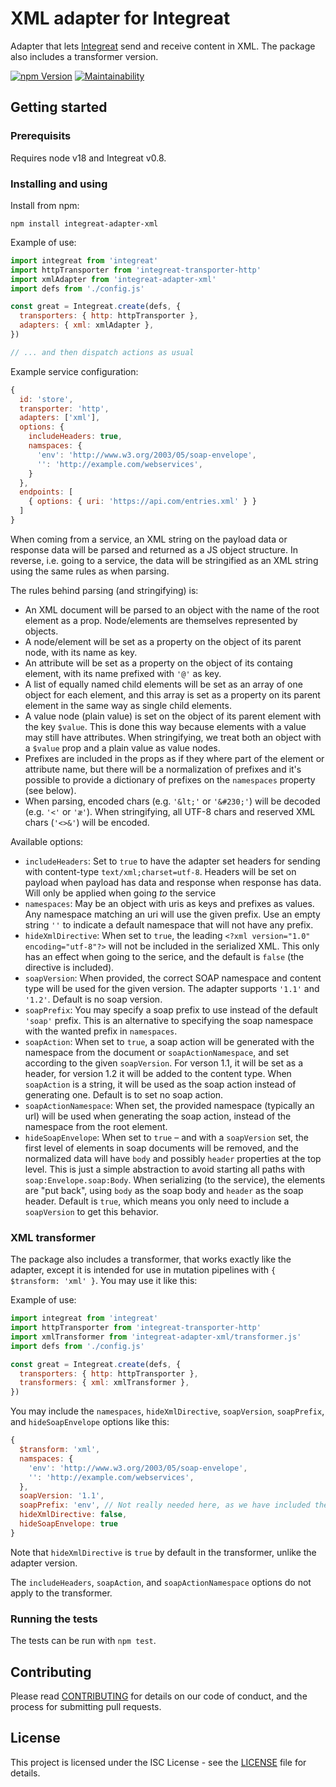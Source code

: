 # XML adapter for Integreat

Adapter that lets
[Integreat](https://github.com/integreat-io/integreat) send and receive content
in XML. The package also includes a transformer version.

[![npm Version](https://img.shields.io/npm/v/integreat-adapter-xml.svg)](https://www.npmjs.com/package/integreat-adapter-xml)
[![Maintainability](https://api.codeclimate.com/v1/badges/003c73d057cfe4c20783/maintainability)](https://codeclimate.com/github/integreat-io/integreat-adapter-xml/maintainability)

## Getting started

### Prerequisits

Requires node v18 and Integreat v0.8.

### Installing and using

Install from npm:

```
npm install integreat-adapter-xml
```

Example of use:

```javascript
import integreat from 'integreat'
import httpTransporter from 'integreat-transporter-http'
import xmlAdapter from 'integreat-adapter-xml'
import defs from './config.js'

const great = Integreat.create(defs, {
  transporters: { http: httpTransporter },
  adapters: { xml: xmlAdapter },
})

// ... and then dispatch actions as usual
```

Example service configuration:

```javascript
{
  id: 'store',
  transporter: 'http',
  adapters: ['xml'],
  options: {
    includeHeaders: true,
    namspaces: {
      'env': 'http://www.w3.org/2003/05/soap-envelope',
      '': 'http://example.com/webservices',
    }
  },
  endpoints: [
    { options: { uri: 'https://api.com/entries.xml' } }
  ]
}
```

When coming from a service, an XML string on the payload data or response data
will be parsed and returned as a JS object structure. In reverse, i.e. going to
a service, the data will be stringified as an XML string using the same rules as
when parsing.

The rules behind parsing (and stringifying) is:

- An XML document will be parsed to an object with the name of the root element
  as a prop. Node/elements are themselves represented by objects.
- A node/element will be set as a property on the object of its parent node,
  with its name as key.
- An attribute will be set as a property on the object of its containg element,
  with its name prefixed with `'@'` as key.
- A list of equally named child elements will be set as an array of one object
  for each element, and this array is set as a property on its parent element
  in the same way as single child elements.
- A value node (plain value) is set on the object of its parent element with
  the key `$value`. This is done this way because elements with a value may
  still have attributes. When stringifying, we treat both an object with a
  `$value` prop and a plain value as value nodes.
- Prefixes are included in the props as if they where part of the element or
  attribute name, but there will be a normalization of prefixes and it's
  possible to provide a dictionary of prefixes on the `namespaces` property (see
  below).
- When parsing, encoded chars (e.g. `'&lt;'` or `'&#230;'`) will be decoded
  (e.g. `'<'` or `'æ'`). When stringifying, all UTF-8 chars and reserved XML
  chars (`'<>&'`) will be encoded.

Available options:

- `includeHeaders`: Set to `true` to have the adapter set headers for sending
  with content-type `text/xml;charset=utf-8`. Headers will be set on payload
  when payload has data and response when response has data. Will only be
  applied when going _to_ the service
- `namespaces`: May be an object with uris as keys and prefixes as values. Any
  namespace matching an uri will use the given prefix. Use an empty string
  `''` to indicate a default namespace that will not have any prefix.
- `hideXmlDirective`: When set to `true`, the leading
  `<?xml version="1.0" encoding="utf-8"?>` will not be included in the
  serialized XML. This only has an effect when going to the serice, and the
  default is `false` (the directive is included).
- `soapVersion`: When provided, the correct SOAP namespace and content type will
  be used for the given version. The adapter supports `'1.1'` and `'1.2'`.
  Default is no soap version.
- `soapPrefix`: You may specify a soap prefix to use instead of the default
  `'soap'` prefix. This is an alternative to specifying the soap namespace with
  the wanted prefix in `namespaces`.
- `soapAction`: When set to `true`, a soap action will be generated with the
  namespace from the document or `soapActionNamespace`, and set according to the
  given `soapVersion`. For verson 1.1, it will be set as a header, for version
  1.2 it will be added to the content type. When `soapAction` is a string, it
  will be used as the soap action instead of generating one. Default is to set
  no soap action.
- `soapActionNamespace`: When set, the provided namespace (typically an url)
  will be used when generating the soap action, instead of the namespace from
  the root element.
- `hideSoapEnvelope`: When set to `true` – and with a `soapVersion` set, the
  first level of elements in soap documents will be removed, and the normalized
  data will have `body` and possibly `header` properties at the top level. This
  is just a simple abstraction to avoid starting all paths with
  `soap:Envelope.soap:Body`. When serializing (to the service), the elements are
  "put back", using `body` as the soap body and `header` as the soap header.
  Default is `true`, which means you only need to include a `soapVersion` to get
  this behavior.

### XML transformer

The package also includes a transformer, that works exactly like the adapter,
except it is intended for use in mutation pipelines with
`{ $transform: 'xml' }`. You may use it like this:

Example of use:

```javascript
import integreat from 'integreat'
import httpTransporter from 'integreat-transporter-http'
import xmlTransformer from 'integreat-adapter-xml/transformer.js'
import defs from './config.js'

const great = Integreat.create(defs, {
  transporters: { http: httpTransporter },
  transformers: { xml: xmlTransformer },
})
```

You may include the `namespaces`, `hideXmlDirective`, `soapVersion`,
`soapPrefix`, and `hideSoapEnvelope` options like this:

```javascript
{
  $transform: 'xml',
  namspaces: {
    'env': 'http://www.w3.org/2003/05/soap-envelope',
    '': 'http://example.com/webservices',
  },
  soapVersion: '1.1',
  soapPrefix: 'env', // Not really needed here, as we have included the soap namespace in `namespaces`
  hideXmlDirective: false,
  hideSoapEnvelope: true
}
```

Note that `hideXmlDirective` is `true` by default in the transformer, unlike the
adapter version.

The `includeHeaders`, `soapAction`, and `soapActionNamespace` options do not
apply to the transformer.

### Running the tests

The tests can be run with `npm test`.

## Contributing

Please read
[CONTRIBUTING](https://github.com/integreat-io/integreat-adapter-xml/blob/master/CONTRIBUTING.md)
for details on our code of conduct, and the process for submitting pull
requests.

## License

This project is licensed under the ISC License - see the
[LICENSE](https://github.com/integreat-io/integreat-adapter-xml/blob/master/LICENSE)
file for details.
